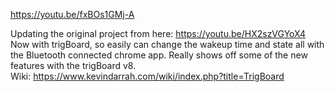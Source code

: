 https://youtu.be/fxBOs1GMj-A

Updating the original project from here: https://youtu.be/HX2szVGYoX4
Now with trigBoard, so easily can change the wakeup time and state all with the Bluetooth connected chrome app.  Really shows off some of the new features with the trigBoard v8.   
Wiki: 
https://www.kevindarrah.com/wiki/index.php?title=TrigBoard
